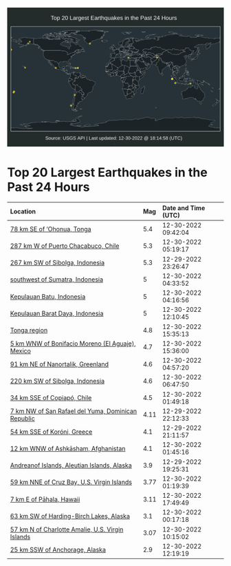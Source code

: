 ![Map](./map.png)

# Top 20 Largest Earthquakes in the Past 24 Hours

| Location | Mag | Date and Time (UTC) |
|:---|:---|:---|
| [78 km SE of ‘Ohonua, Tonga](https://earthquake.usgs.gov/earthquakes/eventpage/us7000j11e) | 5.4 | 12-30-2022 09:42:04 |
| [287 km W of Puerto Chacabuco, Chile](https://earthquake.usgs.gov/earthquakes/eventpage/us7000j10i) | 5.3 | 12-30-2022 05:19:17 |
| [267 km SW of Sibolga, Indonesia](https://earthquake.usgs.gov/earthquakes/eventpage/us7000j0y6) | 5.3 | 12-29-2022 23:26:47 |
| [southwest of Sumatra, Indonesia](https://earthquake.usgs.gov/earthquakes/eventpage/us7000j0zy) | 5 | 12-30-2022 04:33:52 |
| [Kepulauan Batu, Indonesia](https://earthquake.usgs.gov/earthquakes/eventpage/us7000j0zu) | 5 | 12-30-2022 04:16:56 |
| [Kepulauan Barat Daya, Indonesia](https://earthquake.usgs.gov/earthquakes/eventpage/us7000j11x) | 5 | 12-30-2022 12:10:45 |
| [Tonga region](https://earthquake.usgs.gov/earthquakes/eventpage/us7000j12q) | 4.8 | 12-30-2022 15:35:13 |
| [5 km WNW of Bonifacio Moreno (El Aguaje), Mexico](https://earthquake.usgs.gov/earthquakes/eventpage/us7000j12p) | 4.7 | 12-30-2022 15:36:00 |
| [91 km NE of Nanortalik, Greenland](https://earthquake.usgs.gov/earthquakes/eventpage/us7000j103) | 4.6 | 12-30-2022 04:57:20 |
| [220 km SW of Sibolga, Indonesia](https://earthquake.usgs.gov/earthquakes/eventpage/us7000j10t) | 4.6 | 12-30-2022 06:47:50 |
| [34 km SSE of Copiapó, Chile](https://earthquake.usgs.gov/earthquakes/eventpage/us7000j0zf) | 4.5 | 12-30-2022 01:49:18 |
| [7 km NW of San Rafael del Yuma, Dominican Republic](https://earthquake.usgs.gov/earthquakes/eventpage/pr2022363000) | 4.11 | 12-29-2022 22:12:33 |
| [54 km SSE of Koróni, Greece](https://earthquake.usgs.gov/earthquakes/eventpage/us7000j0x4) | 4.1 | 12-29-2022 21:11:57 |
| [12 km WNW of Ashkāsham, Afghanistan](https://earthquake.usgs.gov/earthquakes/eventpage/us7000j0ze) | 4.1 | 12-30-2022 01:45:16 |
| [Andreanof Islands, Aleutian Islands, Alaska](https://earthquake.usgs.gov/earthquakes/eventpage/ak022gonjn3o) | 3.9 | 12-29-2022 19:25:31 |
| [59 km NNE of Cruz Bay, U.S. Virgin Islands](https://earthquake.usgs.gov/earthquakes/eventpage/pr2022364000) | 3.77 | 12-30-2022 01:19:39 |
| [7 km E of Pāhala, Hawaii](https://earthquake.usgs.gov/earthquakes/eventpage/hv73287947) | 3.11 | 12-30-2022 17:49:49 |
| [63 km SW of Harding-Birch Lakes, Alaska](https://earthquake.usgs.gov/earthquakes/eventpage/ak022gpzq0by) | 3.1 | 12-30-2022 00:17:18 |
| [57 km N of Charlotte Amalie, U.S. Virgin Islands](https://earthquake.usgs.gov/earthquakes/eventpage/pr71389718) | 3.07 | 12-30-2022 10:15:02 |
| [25 km SSW of Anchorage, Alaska](https://earthquake.usgs.gov/earthquakes/eventpage/ak022gq6vn4p) | 2.9 | 12-30-2022 12:19:19 |
